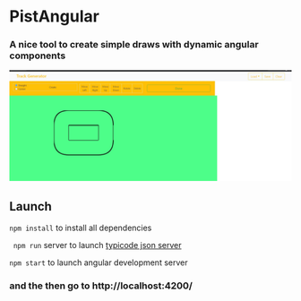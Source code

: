 # PistAngular

### A nice tool to create simple draws with dynamic angular components

![sample](./src/assets/draw.jpg)

## Launch

`npm install`
to install all dependencies

` npm run` server to launch [typicode json server](https://github.com/typicode/json-server)

`npm start` to launch angular development server

### and the then go to http://localhost:4200/
